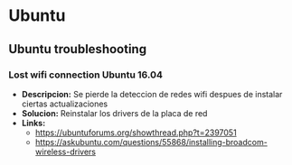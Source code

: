 # Ubuntu

## Ubuntu troubleshooting 

### Lost wifi connection Ubuntu 16.04

* **Descripcion:**  Se pierde la deteccion de redes wifi despues de instalar ciertas actualizaciones
* **Solucion:**  Reinstalar los drivers de la placa de red
* **Links:** 
  * https://ubuntuforums.org/showthread.php?t=2397051
  * https://askubuntu.com/questions/55868/installing-broadcom-wireless-drivers